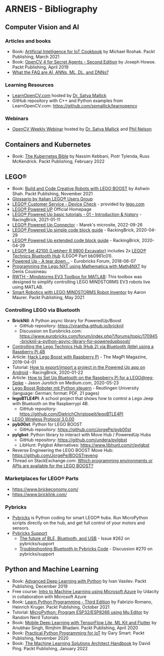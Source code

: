 # ARNEIS - Bibliography

## Computer Vision and AI

### Articles and books
* Book: [Artificial Intelligence for IoT Cookbook](https://www.packtpub.com/product/artificial-intelligence-for-iot-cookbook/9781838981983) by Michael Roshak. Packt Publishing, March 2021
* Book: [OpenCV 4 for Secret Agents - Second Edition](https://www.packtpub.com/product/opencv-4-for-secret-agents-second-edition/9781789345360) by Joseph Howse. Packt Publishing, April 2019
* [What the FAQ are AI, ANNs, ML, DL, and DNNs?](https://www.clivemaxfield.com/fundamentals-ai-anns-ml-dl-and-dnns/)

### Learning Resources

* [LearnOpenCV.com](https://learnopencv.com/) hosted by [Dr. Satya Mallick](https://twitter.com/LearnOpenCV)
* GitHub repository with C++ and Python examples from LearnOpenCV.com: <https://github.com/spmallick/learnopencv>

### Webinars

* [OpenCV Weekly Webinar](https://twitter.com/opencvweekly) hosted by [Dr. Satya Mallick](https://twitter.com/learnopencv) and [Phil Nelson](https://twitter.com/philnelson)

## Containers and Kubernetes

* Book: [The Kubernetes Bible](https://www.packtpub.com/product/the-kubernetes-bible/9781838827694) by Nassim Kebbani, Piotr Tylenda, Russ McKendrick. Packt Publishing, February 2022

## LEGO&reg;

* Book: [Build and Code Creative Robots with LEGO BOOST](https://www.packtpub.com/product/build-and-code-creative-robots-with-lego-boost/9781801075572) by Ashwin Shah. Packt Publishing, November 2021
* [Glossario by Italian LEGO&reg; Users Group](https://itlug.org/glossario/)
* [LEGO&reg; Customer Service - Device Check](https://LEGO.com/devicecheck) - provided by [lego.com](https://lego.com/)
* [LEGO&reg; Powered UP](https://www.lego.com/en-it/themes/powered-up/about) Official Homepage
* [LEGO&reg; Powered Up basic tutorials - 01 - Introduction & history](https://www.youtube.com/watch?v=MIpcyS4xzsw) - RacingBrick, 2021-01-11
* [LEGO&reg; Powered Up Connector](https://www.biasedlogic.com/index.php/lego-powered-up-connector/) - Marek's microsite, 2022-09-26
* [LEGO&reg; Powered Up simple code block guide](https://racingbrick.com/powered-up-code-block-guide/) - RackingBrick, 2020-04-29
* [LEGO&reg; Powered Up extended code block guide](https://racingbrick.com/powered-up-code-block-guide-full/) - RackingBrick, 2020-04-29
* [LEGO&reg; Set 42100 (Liebherr R 9800 Excavator)](https://arneis.readthedocs.io/en/latest/lego-set-42100) includes 2x [LEGO&reg; Technics Bluetooth Hub](https://www.bricklink.com/v2/catalog/catalogitem.page?P=bb0961c01#T=C) (LEGO&reg; Part bb0961c01).
* [Powered Up - A tear down...](https://www.eurobricks.com/forum/index.php?/forums/topic/162288-powered-up-a-tear-down/) - Eurobricks Forum, 2018-06-07
* [Programming the Lego NXT using Mathematica with Math4NXT](http://web5.uottawa.ca/www5/dcousineau/home/Others/Math4NXT/index.html) by Denis Cousineau
* [RWTH - Mindstorms EV3 Toolbox for MATLAB](https://git.rwth-aachen.de/mindstorms/ev3-toolbox-matlab): This toolbox was designed to simplify controlling LEGO MINDSTORMS EV3 robots live using MATLAB.
* [Smart Robotics with LEGO MINDSTORMS Robot Inventor](https://www.packtpub.com/product/smart-robotics-with-lego-mindstorms-robot-inventor/9781800568402) by Aaron Maurer. Packt Publishing, May 2021

### Controlling LEGO via Bluetooth

* **BrickNil**: A Python async library for PoweredUp/Boost
  - GitHub repository: <https://virantha.github.io/bricknil>
  - Discussion on Eurobricks.com: <https://www.eurobricks.com/forum/index.php?/forums/topic/170945-bricknil-a-python-async-library-for-poweredupboost/>
* [Controlling the Lego Technics Hub (Hub 2) via Bluetooth (btle) using a Raspberry Pi 4B](https://dietrichchristopeit.github.io/lego-pi-docs/#controlling-the-lego-technics-hub-hub-2-via-bluetooth-btle-using-a-rasperry-pi-4b)
* Article: [Hack Lego Boost with Raspberry Pi](https://magpi.raspberrypi.com/articles/hack-lego-boost-with-raspberry-pi) - The MagPi Magazine, 2019-04-01
* Tutorial: [How to export/import a project in the Powered Up app on Android](https://racingbrick.com/2020/01/how-to-export-import-a-project-in-the-powered-up-app-on-android/) - RacingBrick, 2020-01-22
* Article: [How to Set Up Bluetooth on the Raspberry Pi for a LEGO@reg; Spike](https://medium.com/jj-innovative-results/how-to-set-up-bluetooth-on-the-raspberry-pi-for-a-lego-spike-61b137f98673) - Jason Jurotich on Medium.com, 2020-05-23
* [Lego Boost Roboter mit Python steuern](https://www.tec.reutlingen-university.de/fileadmin/user_upload/Fakultaet_TEC/LegoBoostPython_V3_180618.pdf) - Reutlingen University (language: German; format: PDF, 21 pages)
* **legoBTLE4PI**: A school project that shows how to control a Lego Jeep with Bluetooth on the Raspberrypi 4B.
  - GitHub repository: <https://github.com/DietrichChristopeit/legoBTLE4PI>
* [LEGO Wireless Protocol 3.0.00](https://lego.github.io/lego-ble-wireless-protocol-docs/index.html#document-index)
* **pyb00st**: Python for LEGO BOOST
  - GitHub repository: <https://github.com/JorgePe/pyb00st>
* **pylgbst**: Python library to interact with Move Hub / PoweredUp Hubs
  - GitHub repository: <https://github.com/undera/pylgbst>
  - LibHunt: Pylgbst Alternatives: <https://www.libhunt.com/r/pylgbst>
* Reverse Engineering the LEGO BOOST Move Hub: <https://github.com/JorgePe/BOOSTreveng>
* Thread on StackExchange.com: [Which programming environments or APIs are available for the LEGO BOOST?](https://bricks.stackexchange.com/questions/10786/which-programming-environments-or-apis-are-available-for-the-lego-boost)

### Marketplaces for LEGO&reg; Parts

* <https://www.brickeconomy.com/>
* <https://www.bricklink.com/>

### Pybricks

* [Pybricks](https://pybricks.com/) is Python coding for smart LEGO® hubs. Run MicroPython scripts directly on the hub, and get full control of your motors and sensors.
* [Pybricks Support](https://github.com/pybricks/support)
  - [The future of BLE, Bluetooth, and USB](https://github.com/pybricks/support/issues/262) - Issue #262 on pybricks/support
  - [Troubleshooting Bluetooth in Pybricks Code](https://github.com/pybricks/support/discussions/270) - Discussion #270 on pybricks/support

## Python and Machine Learning

* Book: [Advanced Deep Learning with Python](https://www.packtpub.com/product/advanced-deep-learning-with-python/9781789956177) by Ivan Vasilev. Packt Publishing, December 2019
* Free course: [Intro to Machine Learning using Microsoft Azure](https://www.udacity.com/course/introduction-to-machine-learning-using-microsoft-azure--ud00333) by Udacity in collaboration with Microsoft Azure
* Book: [Learn Python Programming - Third Edition](https://www.packtpub.com/product/learn-python-programming-third-edition/9781801815093) by Fabrizio Romano, Heinrich Kruger. Packt Publishing, October 2021
* Tutorial: [MicroPython: Program ESP32/ESP8266 using Mu Editor](https://randomnerdtutorials.com/micropython-program-esp32-esp8266-mu-editor/) by Random Nerd Tutorials
* Book: [Mobile Deep Learning with TensorFlow Lite, ML Kit and Flutter](https://www.packtpub.com/product/mobile-deep-learning-with-tensorflow-lite-ml-kit-and-flutter/9781789611212) by Anubhav Singh, Rimjhim Bhadani. Packt Publishing, April 2020
* Book: [Practical Python Programming for IoT](https://www.packtpub.com/product/practical-python-programming-for-iot/9781838982461) by Gary Smart. Packt Publishing, November 2020
* Book: [The Machine Learning Solutions Architect Handbook](https://www.packtpub.com/product/the-machine-learning-solutions-architect-handbook/9781801072168) by David Ping. Packt Publishing, January 2022

<!-- EOF -->
